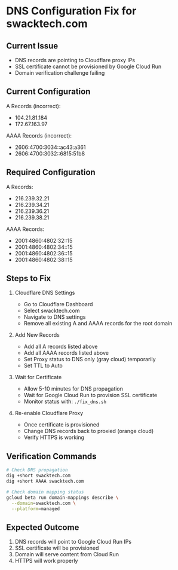 # DNS Configuration Fix for swacktech.com

## Current Issue
- DNS records are pointing to Cloudflare proxy IPs
- SSL certificate cannot be provisioned by Google Cloud Run
- Domain verification challenge failing

## Current Configuration
A Records (incorrect):
- 104.21.81.184
- 172.67.163.97

AAAA Records (incorrect):
- 2606:4700:3034::ac43:a361
- 2606:4700:3032::6815:51b8

## Required Configuration
A Records:
- 216.239.32.21
- 216.239.34.21
- 216.239.36.21
- 216.239.38.21

AAAA Records:
- 2001:4860:4802:32::15
- 2001:4860:4802:34::15
- 2001:4860:4802:36::15
- 2001:4860:4802:38::15

## Steps to Fix

1. Cloudflare DNS Settings
   - Go to Cloudflare Dashboard
   - Select swacktech.com
   - Navigate to DNS settings
   - Remove all existing A and AAAA records for the root domain

2. Add New Records
   - Add all A records listed above
   - Add all AAAA records listed above
   - Set Proxy status to DNS only (gray cloud) temporarily
   - Set TTL to Auto

3. Wait for Certificate
   - Allow 5-10 minutes for DNS propagation
   - Wait for Google Cloud Run to provision SSL certificate
   - Monitor status with: `./fix_dns.sh`

4. Re-enable Cloudflare Proxy
   - Once certificate is provisioned
   - Change DNS records back to proxied (orange cloud)
   - Verify HTTPS is working

## Verification Commands
```bash
# Check DNS propagation
dig +short swacktech.com
dig +short AAAA swacktech.com

# Check domain mapping status
gcloud beta run domain-mappings describe \
  --domain=swacktech.com \
  --platform=managed
```

## Expected Outcome
1. DNS records will point to Google Cloud Run IPs
2. SSL certificate will be provisioned
3. Domain will serve content from Cloud Run
4. HTTPS will work properly